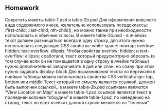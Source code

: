 ## Homework


Сверстать макеты table-1.psd и table-2b.psd
Для оформления внешнего вида содержимого ячеек, желательно использовать
псевдоклассы: :first-child; :last-child; nth-child(), но можно также при необходимости
использовать и обычные классы.
В макете table-2b.psd - в ячейках текст должен размещаться всегда в одну строку, для
этого нужно использовать следующие CSS свойства:
white-space: nowrap;
overlow: hidden;
text-overflow: ellipsis;
Чтобы свойства overlow: hidden; и text-overflow: ellipsis; сработали, текст который
предусмотрено обрезать (в том случае если он не помещается в одну строку в ячейке
таблицы) нужно дополнительно заворачивать в див или спан, но спану при этом
нужно задавать display: block
Для выравнивания текста по вертикали в ячейках таблицы можно использовать
свойства CSS vertical-align: top, bottom или middle
Текст который по смыслу является ссылкой, должен быть выполнен ссылкой,.
в макете table-2b.psd ссылками являются “View Location on Map”
в макете table-1.psd ccылкой является текст в последней колонке “обсудим”
в макете table-1.psd, по наведению на строку, текст во всех ячейках данной строки
меняется на “зеленый”
